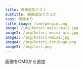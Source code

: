 ```yaml
---
title: 画像追加テスト
subtitle: 画像追加できるか
tags: 画像あり
title_image: /ime/pengin.png
image: /img/kotori-meisi-muji.jpg
image2: /img/kotori-meisi-ura.jpg
image3: /img/kotori-meisi.jpg
image4: /img/kotori-torikago.png
image5: /img/tori.png
---
```

画像をCMSから追加